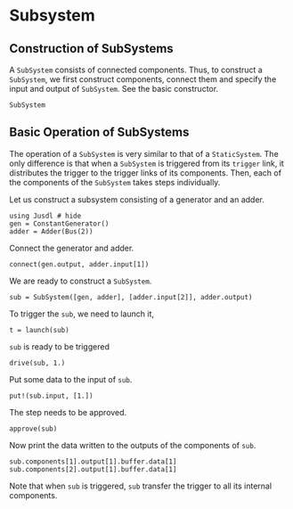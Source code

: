 # Subsystem

## Construction of SubSystems
A `SubSystem` consists of connected components. Thus, to construct a `SubSystem`, we first construct components, connect them and specify the input and output of `SubSystem`. See the basic constructor.
```@docs 
SubSystem
```

## Basic Operation of SubSystems

The operation of a `SubSystem` is very similar to that of a `StaticSystem`. The only difference is that when a `SubSystem` is triggered from its `trigger` link, it distributes the trigger to the trigger links of its components. Then, each of the components of the `SubSystem` takes steps individually.

Let us construct a subsystem consisting of a generator and an adder. 
```@repl subsystem_ex
using Jusdl # hide 
gen = ConstantGenerator()
adder = Adder(Bus(2))
```
Connect the generator and adder.
```@repl subsystem_ex 
connect(gen.output, adder.input[1])
```
We are ready to construct a `SubSystem`.
```@repl subsystem_ex
sub = SubSystem([gen, adder], [adder.input[2]], adder.output)
```
To trigger the `sub`, we need to launch it,
```@repl subsystem_ex
t = launch(sub)
```
`sub` is ready to be triggered
```@repl subsystem_ex
drive(sub, 1.)
```
Put some data to the input of `sub`.
```@repl subsystem_ex 
put!(sub.input, [1.])
```
The step needs to be approved.
```@repl subsystem_ex
approve(sub)
```
Now print the data written to the outputs of the components of `sub`.
```@repl subsystem_ex 
sub.components[1].output[1].buffer.data[1]
sub.components[2].output[1].buffer.data[1]
```
Note that when `sub` is triggered, `sub` transfer the trigger to all its internal components.
